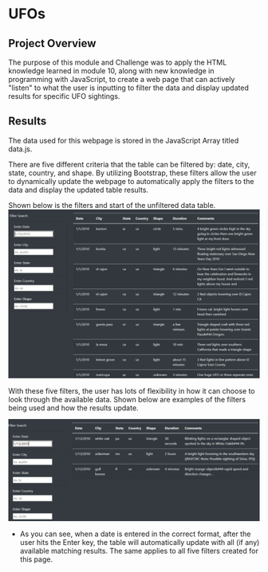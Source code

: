 # UFOs
## Project Overview 
The purpose of this module and Challenge was to apply the HTML knowledge learned in module 10, along with new knowledge in programming with JavaScript, to create a web page that can actively "listen" to what the user is inputting to filter the data and display updated results for specific UFO sightings.
  

## Results
The data used for this webpage is stored in the JavaScript Array titled data.js. 

There are five different criteria that the table can be filtered by: date, city, state, country, and shape. By utilizing Bootstrap, these filters allow the user to dynamically update the webpage to automatically apply the filters to the data and display the updated table results. 

Shown below is the filters and start of the unfiltered data table. 
![default_filters](static/images/default_filters_table.png)

With these five filters, the user has lots of flexibility in how it can choose to look through the available data. Shown below are examples of the filters being used and how the results update. 

![date_filter](static/images/date_filter.png)
* As you can see, when a date is entered in the correct format, after the user hits the Enter key, the table will automatically update with all (if any) available matching results. The same applies to all five filters created for this page.





